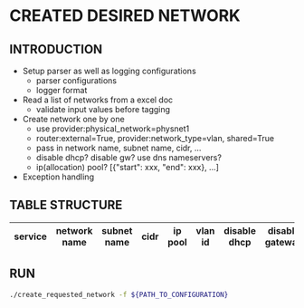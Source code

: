 # CREATED DESIRED NETWORK

## INTRODUCTION

* Setup parser as well as logging configurations
  * parser configurations
  * logger format
* Read a list of networks from a excel doc
  * validate input values before tagging
* Create network one by one
  * use provider:physical_network=physnet1
  * router:external=True, provider:network_type=vlan, shared=True
  * pass in network name, subnet name, cidr, ...
  * disable dhcp? disable gw? use dns nameservers?
  * ip(allocation) pool? [{"start": xxx, "end": xxx}, ...]
* Exception handling

## TABLE STRUCTURE

| service | network name | subnet name | cidr | ip pool | vlan id | disable dhcp | disable gateway | dns | host routes |
|---|---|---|---|---|---|---|---|---|---|

## RUN

```bash
./create_requested_network -f ${PATH_TO_CONFIGURATION}
```
